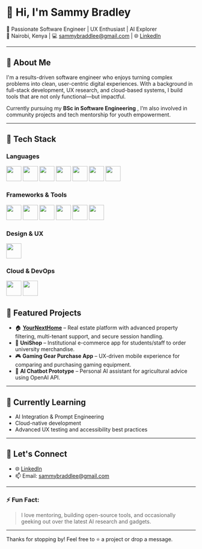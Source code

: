 # 👋 Hi, I'm Sammy Bradley

🚀 Passionate Software Engineer | UX Enthusiast | AI Explorer  
📍 Nairobi, Kenya | 💻 sammybraddlee@gmail.com | 🌐 [LinkedIn](https://www.linkedin.com/in/bradley-sammy)

---

## 🧠 About Me

I'm a results-driven software engineer who enjoys turning complex problems into clean, user-centric digital experiences. With a background in full-stack development, UX research, and cloud-based systems, I build tools that are not only functional—but impactful.

Currently pursuing my **BSc in Software Engineering** , I’m also involved in community projects and tech mentorship for youth empowerment.

---

## 🚀 Tech Stack

### Languages  
<p>
  <img src="https://cdn.jsdelivr.net/gh/devicons/devicon/icons/javascript/javascript-original.svg" width="40"/>
  <img src="https://cdn.jsdelivr.net/gh/devicons/devicon/icons/python/python-original.svg" width="40"/>
  <img src="https://cdn.jsdelivr.net/gh/devicons/devicon/icons/java/java-original.svg" width="40"/>
  <img src="https://cdn.jsdelivr.net/gh/devicons/devicon/icons/c/c-original.svg" width="40"/>
  <img src="https://cdn.jsdelivr.net/gh/devicons/devicon/icons/php/php-original.svg" width="40"/>
  <img src="https://cdn.jsdelivr.net/gh/devicons/devicon/icons/elixir/elixir-original.svg" width="40"/>
  <img src="https://cdn.jsdelivr.net/gh/devicons/devicon/icons/dart/dart-original.svg" width="40"/>
</p>

### Frameworks & Tools  
<p>
  <img src="https://cdn.jsdelivr.net/gh/devicons/devicon/icons/react/react-original.svg" width="40"/>
  <img src="https://cdn.jsdelivr.net/gh/devicons/devicon/icons/angularjs/angularjs-original.svg" width="40"/>
  <img src="https://cdn.jsdelivr.net/gh/devicons/devicon/icons/flutter/flutter-original.svg" width="40"/>
  <img src="https://cdn.jsdelivr.net/gh/devicons/devicon/icons/firebase/firebase-plain.svg" width="40"/>
  <img src="https://cdn.jsdelivr.net/gh/devicons/devicon/icons/git/git-original.svg" width="40"/>
  <img src="https://cdn.jsdelivr.net/gh/devicons/devicon/icons/github/github-original.svg" width="40"/>
</p>

### Design & UX  
<p>
  <img src="https://cdn.jsdelivr.net/gh/devicons/devicon/icons/figma/figma-original.svg" width="40"/>
</p>

### Cloud & DevOps  
<p>
  <img src="https://cdn.jsdelivr.net/gh/devicons/devicon/icons/azure/azure-original.svg" width="40"/>
  <img src="https://cdn.jsdelivr.net/gh/devicons/devicon/icons/docker/docker-original.svg" width="40"/>
</p>

## 💼 Featured Projects

- 🏠 **[YourNextHome](https://yournexthome.co.ke)** – Real estate platform with advanced property filtering, multi-tenant support, and secure session handling.
- 🛒 **UniShop** – Institutional e-commerce app for students/staff to order university merchandise.
- 🎮 **Gaming Gear Purchase App** – UX-driven mobile experience for comparing and purchasing gaming equipment.
- 🤖 **AI Chatbot Prototype** – Personal AI assistant for agricultural advice using OpenAI API.

---

## 🌱 Currently Learning

- AI Integration & Prompt Engineering  
- Cloud-native development  
- Advanced UX testing and accessibility best practices

---

## 🤝 Let's Connect

- 🌐 [LinkedIn](https://www.linkedin.com/in/bradley-sammy)   
- 📫 Email: sammybraddlee@gmail.com

---

### ⚡ Fun Fact:
> I love mentoring, building open-source tools, and occasionally geeking out over the latest AI research and gadgets.

---

Thanks for stopping by! Feel free to ⭐️ a project or drop a message.

